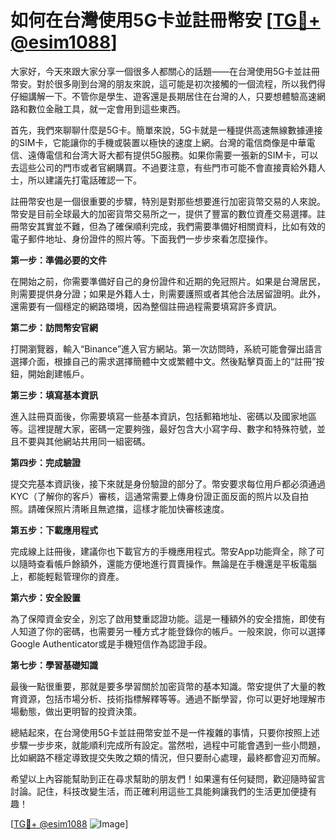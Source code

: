 # 如何在台灣使用5G卡並註冊幣安 [[TG💪+ @esim1088](https://t.me/s/esim1088)]

大家好，今天來跟大家分享一個很多人都關心的話題——在台灣使用5G卡並註冊幣安。對於很多剛到台灣的朋友來說，這可能是初次接觸的一個流程，所以我們得仔細講解一下。不管你是學生、遊客還是長期居住在台灣的人，只要想體驗高速網路和數位金融工具，就一定會用到這些東西。

首先，我們來聊聊什麼是5G卡。簡單來說，5G卡就是一種提供高速無線數據連接的SIM卡，它能讓你的手機或裝置以極快的速度上網。台灣的電信商像是中華電信、遠傳電信和台湾大哥大都有提供5G服務。如果你需要一張新的SIM卡，可以去這些公司的門市或者官網購買。不過要注意，有些門市可能不會直接賣給外籍人士，所以建議先打電話確認一下。

註冊幣安也是一個很重要的步驟，特別是對那些想要進行加密貨幣交易的人來說。幣安是目前全球最大的加密貨幣交易所之一，提供了豐富的數位資產交易選擇。註冊幣安其實並不難，但為了確保順利完成，我們需要準備好相關資料，比如有效的電子郵件地址、身份證件的照片等。下面我們一步步來看怎麼操作。

**第一步：準備必要的文件**

在開始之前，你需要準備好自己的身份證件和近期的免冠照片。如果是台灣居民，則需要提供身分證；如果是外籍人士，則需要護照或者其他合法居留證明。此外，還需要有一個穩定的網路環境，因為整個註冊過程需要填寫許多資訊。

**第二步：訪問幣安官網**

打開瀏覽器，輸入“Binance”進入官方網站。第一次訪問時，系統可能會彈出語言選擇介面，根據自己的需求選擇簡體中文或繁體中文。然後點擊頁面上的“註冊”按鈕，開始創建帳戶。

**第三步：填寫基本資訊**

進入註冊頁面後，你需要填寫一些基本資訊，包括郵箱地址、密碼以及國家地區等。這裡提醒大家，密碼一定要夠強，最好包含大小寫字母、數字和特殊符號，並且不要與其他網站共用同一組密碼。

**第四步：完成驗證**

提交完基本資訊後，接下來就是身份驗證的部分了。幣安要求每位用戶都必須通過KYC（了解你的客戶）審核，這通常需要上傳身份證正面反面的照片以及自拍照。請確保照片清晰且無遮擋，這樣才能加快審核速度。

**第五步：下載應用程式**

完成線上註冊後，建議你也下載官方的手機應用程式。幣安App功能齊全，除了可以隨時查看帳戶餘額外，還能方便地進行買賣操作。無論是在手機還是平板電腦上，都能輕鬆管理你的資產。

**第六步：安全設置**

為了保障資金安全，別忘了啟用雙重認證功能。這是一種額外的安全措施，即使有人知道了你的密碼，也需要另一種方式才能登錄你的帳戶。一般來說，你可以選擇Google Authenticator或是手機短信作為認證手段。

**第七步：學習基礎知識**

最後一點很重要，那就是要多學習關於加密貨幣的基本知識。幣安提供了大量的教育資源，包括市場分析、技術指標解釋等等。通過不斷學習，你可以更好地理解市場動態，做出更明智的投資決策。

總結起來，在台灣使用5G卡並註冊幣安並不是一件複雜的事情，只要你按照上述步驟一步步來，就能順利完成所有設定。當然啦，過程中可能會遇到一些小問題，比如網路不穩定導致提交失敗之類的情況，但只要耐心處理，最終都會迎刃而解。

希望以上內容能幫助到正在尋求幫助的朋友們！如果還有任何疑問，歡迎隨時留言討論。記住，科技改變生活，而正確利用這些工具能夠讓我們的生活更加便捷有趣！

[[TG💪+ @esim1088](https://t.me/s/esim1088) ![Image](https://i.postimg.cc/4NQfJmqS/Snipaste-2025-05-13-00-14-12.png)]